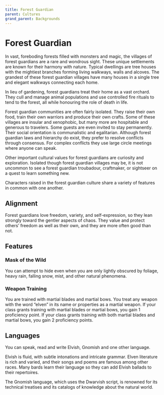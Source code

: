 ```yaml
---
title: Forest Guardian
parent: Cultures
grand_parent: Backgrounds
---
```


# Forest Guardian
In vast, foreboding forests filled with monsters and magic, the villages of forest guardians are a rare and wondrous sight. These unique settlements are known for their harmony with nature. Typical dwellings are tree houses with the mightiest branches forming living walkways, walls and alcoves. The grandest of these forest guardian villages have many houses in a single tree and elegant walkways connecting each home.

In lieu of gardening, forest guardians treat their home as a vast orchard. They cull and manage animal populations and use controlled fire rituals to tend to the forest, all while honouring the role of death in life.

Forest guardian communities are often fairly isolated. They raise their own food, train their own warriors and produce their own crafts. Some of these villages are insular and xenophobic, but many more are hospitable and generous to travelers. Some guests are even invited to stay permanently. Their social orientation is communalistic and egalitarian. Although forest guardian laws and hierarchy do exist, they prefer to resolve conflicts through consensus. For complex conflicts they use large circle meetings where anyone can speak.

Other important cultural values for forest guardians are curiosity and exploration. Isolated though forest guardian villages may be, it is not uncommon to see a forest guardian troubadour, craftmaker, or sightseer on a quest to learn something new.

Characters raised in the forest guardian culture share a variety of features in common with one another.

## Alignment
Forest guardians love freedom, variety, and self-expression, so they lean strongly toward the gentler aspects of chaos. They value and protect others’ freedom as well as their own, and they are more often good than not.

## Features

### Mask of the Wild
You can attempt to hide even when you are only lightly obscured by foliage, heavy rain, falling snow, mist, and other natural phenomena.

### Weapon Training
You are trained with martial blades and martial bows. You treat any weapon with the word “elven” in its name or properties as a martial weapon. If your class grants training with martial blades or martial bows, you gain 1 proficiency point. If your class grants training with both martial blades and martial bows, you gain 2 proficiency points.

## Languages
You can speak, read and write Elvish, Gnomish and one other language.

Elvish is fluid, with subtle intonations and intricate grammar. Elven literature is rich and varied, and their songs and poems are famous among other races. Many bards learn their language so they can add Elvish ballads to their repertoires.

The Gnomish language, which uses the Dwarvish script, is renowned for its technical treatises and its catalogs of knowledge about the natural world.
